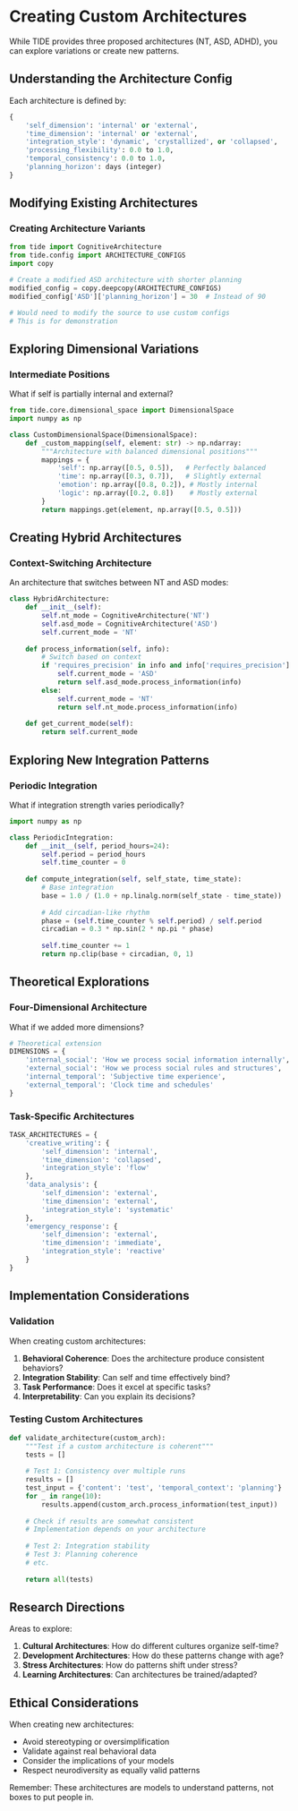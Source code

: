 # Creating Custom Architectures

While TIDE provides three proposed architectures (NT, ASD, ADHD), you can explore variations or create new patterns.

## Understanding the Architecture Config

Each architecture is defined by:

```python
{
    'self_dimension': 'internal' or 'external',
    'time_dimension': 'internal' or 'external', 
    'integration_style': 'dynamic', 'crystallized', or 'collapsed',
    'processing_flexibility': 0.0 to 1.0,
    'temporal_consistency': 0.0 to 1.0,
    'planning_horizon': days (integer)
}
```

## Modifying Existing Architectures

### Creating Architecture Variants

```python
from tide import CognitiveArchitecture
from tide.config import ARCHITECTURE_CONFIGS
import copy

# Create a modified ASD architecture with shorter planning
modified_config = copy.deepcopy(ARCHITECTURE_CONFIGS)
modified_config['ASD']['planning_horizon'] = 30  # Instead of 90

# Would need to modify the source to use custom configs
# This is for demonstration
```

## Exploring Dimensional Variations

### Intermediate Positions

What if self is partially internal and external?

```python
from tide.core.dimensional_space import DimensionalSpace
import numpy as np

class CustomDimensionalSpace(DimensionalSpace):
    def _custom_mapping(self, element: str) -> np.ndarray:
        """Architecture with balanced dimensional positions"""
        mappings = {
            'self': np.array([0.5, 0.5]),   # Perfectly balanced
            'time': np.array([0.3, 0.7]),   # Slightly external
            'emotion': np.array([0.8, 0.2]), # Mostly internal
            'logic': np.array([0.2, 0.8])    # Mostly external
        }
        return mappings.get(element, np.array([0.5, 0.5]))
```

## Creating Hybrid Architectures

### Context-Switching Architecture

An architecture that switches between NT and ASD modes:

```python
class HybridArchitecture:
    def __init__(self):
        self.nt_mode = CognitiveArchitecture('NT')
        self.asd_mode = CognitiveArchitecture('ASD')
        self.current_mode = 'NT'
    
    def process_information(self, info):
        # Switch based on context
        if 'requires_precision' in info and info['requires_precision']:
            self.current_mode = 'ASD'
            return self.asd_mode.process_information(info)
        else:
            self.current_mode = 'NT'
            return self.nt_mode.process_information(info)
    
    def get_current_mode(self):
        return self.current_mode
```

## Exploring New Integration Patterns

### Periodic Integration

What if integration strength varies periodically?

```python
import numpy as np

class PeriodicIntegration:
    def __init__(self, period_hours=24):
        self.period = period_hours
        self.time_counter = 0
    
    def compute_integration(self, self_state, time_state):
        # Base integration
        base = 1.0 / (1.0 + np.linalg.norm(self_state - time_state))
        
        # Add circadian-like rhythm
        phase = (self.time_counter % self.period) / self.period
        circadian = 0.3 * np.sin(2 * np.pi * phase)
        
        self.time_counter += 1
        return np.clip(base + circadian, 0, 1)
```

## Theoretical Explorations

### Four-Dimensional Architecture

What if we added more dimensions?

```python
# Theoretical extension
DIMENSIONS = {
    'internal_social': 'How we process social information internally',
    'external_social': 'How we process social rules and structures',
    'internal_temporal': 'Subjective time experience',
    'external_temporal': 'Clock time and schedules'
}
```

### Task-Specific Architectures

```python
TASK_ARCHITECTURES = {
    'creative_writing': {
        'self_dimension': 'internal',
        'time_dimension': 'collapsed',
        'integration_style': 'flow'
    },
    'data_analysis': {
        'self_dimension': 'external', 
        'time_dimension': 'external',
        'integration_style': 'systematic'
    },
    'emergency_response': {
        'self_dimension': 'external',
        'time_dimension': 'immediate',
        'integration_style': 'reactive'
    }
}
```

## Implementation Considerations

### Validation

When creating custom architectures:

1. **Behavioral Coherence**: Does the architecture produce consistent behaviors?
2. **Integration Stability**: Can self and time effectively bind?
3. **Task Performance**: Does it excel at specific tasks?
4. **Interpretability**: Can you explain its decisions?

### Testing Custom Architectures

```python
def validate_architecture(custom_arch):
    """Test if a custom architecture is coherent"""
    tests = []
    
    # Test 1: Consistency over multiple runs
    results = []
    test_input = {'content': 'test', 'temporal_context': 'planning'}
    for _ in range(10):
        results.append(custom_arch.process_information(test_input))
    
    # Check if results are somewhat consistent
    # Implementation depends on your architecture
    
    # Test 2: Integration stability
    # Test 3: Planning coherence
    # etc.
    
    return all(tests)
```

## Research Directions

Areas to explore:

1. **Cultural Architectures**: How do different cultures organize self-time?
2. **Development Architectures**: How do these patterns change with age?
3. **Stress Architectures**: How do patterns shift under stress?
4. **Learning Architectures**: Can architectures be trained/adapted?

## Ethical Considerations

When creating new architectures:

- Avoid stereotyping or oversimplification
- Validate against real behavioral data
- Consider the implications of your models
- Respect neurodiversity as equally valid patterns

Remember: These architectures are models to understand patterns, not boxes to put people in.
